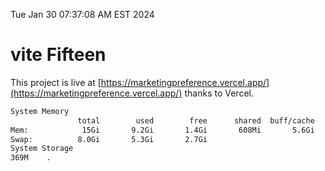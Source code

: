 Tue Jan 30 07:37:08 AM EST 2024

# vite Fifteen


This project is live at [https://marketingpreference.vercel.app/](https://marketingpreference.vercel.app/) thanks to Vercel.

```bash
System Memory
               total        used        free      shared  buff/cache   available
Mem:            15Gi       9.2Gi       1.4Gi       608Mi       5.6Gi       6.1Gi
Swap:          8.0Gi       5.3Gi       2.7Gi
System Storage
369M	.
